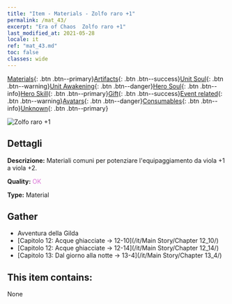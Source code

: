 ```yaml
---
title: "Item - Materials - Zolfo raro +1"
permalink: /mat_43/
excerpt: "Era of Chaos  Zolfo raro +1"
last_modified_at: 2021-05-28
locale: it
ref: "mat_43.md"
toc: false
classes: wide
---
```

 [Materials](/ItemsIT/){: .btn .btn--primary}[Artifacts](/ItemsIT/Artifacts/){: .btn .btn--success}[Unit Soul](/ItemsIT/UnitSoul/){: .btn .btn--warning}[Unit Awakening](/ItemsIT/UnitAwakening/){: .btn .btn--danger}[Hero Soul](/ItemsIT/HeroSoul/){: .btn .btn--info}[Hero Skill](/ItemsIT/HeroSkill/){: .btn .btn--primary}[Gift](/ItemsIT/Gift/){: .btn .btn--success}[Event related](/ItemsIT/Events/){: .btn .btn--warning}[Avatars](/ItemsIT/Avatars/){: .btn .btn--danger}[Consumables](/ItemsIT/Consumables/){: .btn .btn--info}[Unknown](/ItemsIT/Unknown/){: .btn .btn--primary}

 ![Zolfo raro +1](/images/t/i_cailiao_liuhuang2.png)

## Dettagli
 **Descrizione:** Materiali comuni per potenziare l'equipaggiamento da viola +1 a viola +2.

 **Quality:** <span style="color: #DA70D6">OK</span>

 **Type:** Material

## Gather

*    Avventura della Gilda 
*    [Capitolo 12: Acque ghiacciate -> 12-10](/it/Main Story/Chapter 12_10/) 
*    [Capitolo 12: Acque ghiacciate -> 12-14](/it/Main Story/Chapter 12_14/) 
*    [Capitolo 13: Dal giorno alla notte -> 13-4](/it/Main Story/Chapter 13_4/) 

## This item contains:

  None

